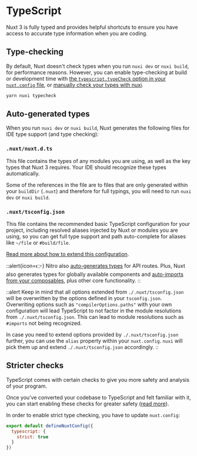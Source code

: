 # TypeScript

Nuxt 3 is fully typed and provides helpful shortcuts to ensure you have access to accurate type information when you are coding.

## Type-checking

By default, Nuxt doesn't check types when you run `nuxi dev` or `nuxi build`, for performance reasons. However, you can enable type-checking at build or development time with [the `typescript.typeCheck` option in your `nuxt.config` file](/api/configuration/nuxt.config#typescript), or [manually check your types with nuxi](/api/commands/typecheck).

```bash
yarn nuxi typecheck
```

## Auto-generated types

When you run `nuxi dev` or `nuxi build`, Nuxt generates the following files for IDE type support (and type checking):

### `.nuxt/nuxt.d.ts`

This file contains the types of any modules you are using, as well as the key types that Nuxt 3 requires. Your IDE should recognize these types automatically.

Some of the references in the file are to files that are only generated within your `buildDir` (`.nuxt`) and therefore for full typings, you will need to run `nuxi dev` or `nuxi build`.

### `.nuxt/tsconfig.json`

This file contains the recommended basic TypeScript configuration for your project, including resolved aliases injected by Nuxt or modules you are using, so you can get full type support and path auto-complete for aliases like `~/file` or `#build/file`.

[Read more about how to extend this configuration](/guide/directory-structure/tsconfig).

::alert{icon=👉}
Nitro also [auto-generates types](/guide/concepts/server-engine#typed-api-routes) for API routes. Plus, Nuxt also generates types for globally available components and [auto-imports from your composables](/guide/directory-structure/composables), plus other core functionality.
::

::alert
Keep in mind that all options extended from `./.nuxt/tsconfig.json` will be overwritten by the options defined in your `tsconfig.json`.
Overwriting options such as `"compilerOptions.paths"` with your own configuration will lead TypeScript to not factor in the module resolutions from `./.nuxt/tsconfig.json`. This can lead to module resolutions such as `#imports` not being recognized.

In case you need to extend options provided by `./.nuxt/tsconfig.json` further, you can use the `alias` property within your `nuxt.config`. `nuxi` will pick them up and extend `./.nuxt/tsconfig.json` accordingly.
::

## Stricter checks

TypeScript comes with certain checks to give you more safety and analysis of your program.

Once you’ve converted your codebase to TypeScript and felt familiar with it, you can start enabling these checks for greater safety ([read more](https://www.typescriptlang.org/docs/handbook/migrating-from-javascript.html#getting-stricter-checks)).

In order to enable strict type checking, you have to update `nuxt.config`:

```js
export default defineNuxtConfig({
  typescript: {
    strict: true
  }
})
```
